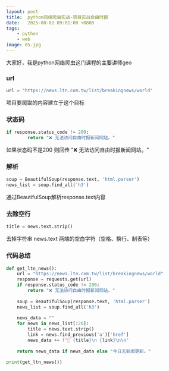 ```yaml
---
layout: post
title:  python网络爬虫实战-项目实战自由时报
date:   2025-08-02 09:01:00 +0800
tags: 
    - python
    - web
image: 05.jpg
---
```


大家好，我是python网络爬虫这门课程的主要讲师geo

### url

```py
url = "https://news.ltn.com.tw/list/breakingnews/world"
```

项目要爬取的内容建立于这个目标

### 状态码

```py
if response.status_code != 200:
        return "❌ 无法访问自由时报新闻网站。"
```

如果状态码不是200 则回传 "❌ 无法访问自由时报新闻网站。"


### 解析

```py
soup = BeautifulSoup(response.text, 'html.parser')
news_list = soup.find_all('h3')
```

通过BeautifulSoup解析response.text内容

### 去除空行

```py
title = news.text.strip()
```

去掉字符串 news.text 两端的空白字符（空格、换行、制表等）

### 代码总结

```py
def get_ltn_news():
    url = "https://news.ltn.com.tw/list/breakingnews/world"
    response = requests.get(url)
    if response.status_code != 200:
        return "❌ 无法访问自由时报新闻网站。"
    
    soup = BeautifulSoup(response.text, 'html.parser')
    news_list = soup.find_all('h3')
    
    news_data = ""
    for news in news_list[:20]:  
        title = news.text.strip()
        link = news.find_previous('a')['href']
        news_data += f"🔹 {title}\n {link}\n\n"
    
    return news_data if news_data else "今日无新闻更新。"

print(get_ltn_news())
```